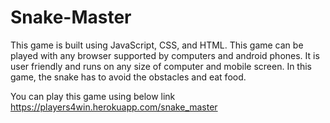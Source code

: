 # Snake-Master 
This game is built using JavaScript, CSS, and HTML.
This game can be played with any browser supported by computers and android phones. 
It is user friendly and runs on any size of computer and mobile screen. 
In this game, the snake has to avoid the obstacles and eat food. 

You can play this game using below link
https://players4win.herokuapp.com/snake_master
